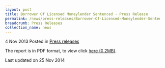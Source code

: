 ```yaml
---
layout: post
title: Borrower Of Licensed Moneylender Sentenced - Press Release
permalink: /news/press-releases/Borrower-Of-Licensed-Moneylender-Sentenced-Press-Release
breadcrumb: Press Releases
collection_name: news
---
```



4 Nov 2013 Posted in [Press releases](/news/press-releases)

The report is in PDF format, to view click [here (0.2MB)](/files/news/press-releases/2013/11/PressReleaseBorrowerLicensedMoneylenderSentenced.pdf).

<p class="right-side-updated">Last updated on 25 Nov 2014</p>

